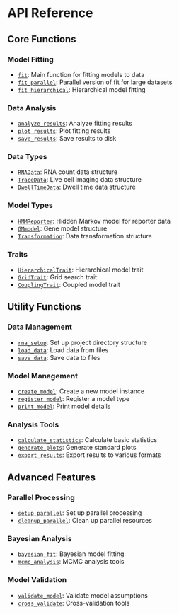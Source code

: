 # API Reference

## Core Functions

### Model Fitting
- [`fit`](@ref): Main function for fitting models to data
- [`fit_parallel`](@ref): Parallel version of fit for large datasets
- [`fit_hierarchical`](@ref): Hierarchical model fitting

### Data Analysis
- [`analyze_results`](@ref): Analyze fitting results
- [`plot_results`](@ref): Plot fitting results
- [`save_results`](@ref): Save results to disk

### Data Types
- [`RNAData`](@ref): RNA count data structure
- [`TraceData`](@ref): Live cell imaging data structure
- [`DwellTimeData`](@ref): Dwell time data structure

### Model Types
- [`HMMReporter`](@ref): Hidden Markov model for reporter data
- [`GMmodel`](@ref): Gene model structure
- [`Transformation`](@ref): Data transformation structure

### Traits
- [`HierarchicalTrait`](@ref): Hierarchical model trait
- [`GridTrait`](@ref): Grid search trait
- [`CouplingTrait`](@ref): Coupled model trait

## Utility Functions

### Data Management
- [`rna_setup`](@ref): Set up project directory structure
- [`load_data`](@ref): Load data from files
- [`save_data`](@ref): Save data to files

### Model Management
- [`create_model`](@ref): Create a new model instance
- [`register_model`](@ref): Register a model type
- [`print_model`](@ref): Print model details

### Analysis Tools
- [`calculate_statistics`](@ref): Calculate basic statistics
- [`generate_plots`](@ref): Generate standard plots
- [`export_results`](@ref): Export results to various formats

## Advanced Features

### Parallel Processing
- [`setup_parallel`](@ref): Set up parallel processing
- [`cleanup_parallel`](@ref): Clean up parallel resources

### Bayesian Analysis
- [`bayesian_fit`](@ref): Bayesian model fitting
- [`mcmc_analysis`](@ref): MCMC analysis tools

### Model Validation
- [`validate_model`](@ref): Validate model assumptions
- [`cross_validate`](@ref): Cross-validation tools
